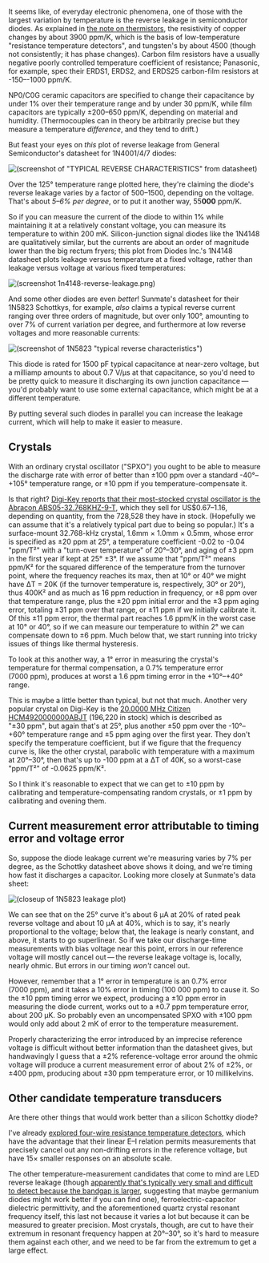 It seems like, of everyday electronic phenomena, one of those with the
largest variation by temperature is the reverse leakage in
semiconductor diodes.  As explained in [the note on
thermistors](thermistors.md), the resistivity of copper changes by
about 3900 ppm/K, which is the basis of low-temperature "resistance
temperature detectors", and tungsten's by about 4500 (though not
consistently; it has phase changes).  Carbon film resistors have a
usually negative poorly controlled temperature coefficient of
resistance; Panasonic, for example, spec their ERDS1, ERDS2, and
ERDS25 carbon-film resistors at -150–-1000 ppm/K.

[1]: http://users.ece.utexas.edu/~valvano/Volume1/CarbonFilmresistors.pdf

NP0/C0G ceramic capacitors are specified to change their capacitance
by under 1% over their temperature range and by under 30 ppm/K, while
film capacitors are typically ±200–650 ppm/K, depending on material
and humidity.  (Thermocouples can in theory be arbitrarily precise but
they measure a temperature *difference*, and they tend to drift.)  

But feast your eyes on *this* plot of reverse leakage from General
Semiconductor's datasheet for 1N4001/4/7 diodes:

![(screenshot of "TYPICAL REVERSE CHARACTERISTICS" from datasheet)](1n4004-reverse-leakage.png)



Over the 125° temperature range plotted here, they're claiming the
diode's reverse leakage varies by a factor of 500–1500, depending on
the voltage.  That's about *5–6% per degree*, or to put it another
way, 55**000** ppm/K.

So if you can measure the current of the diode to within 1% while
maintaining it at a relatively constant voltage, you can measure its
temperature to within 200 mK.  Silicon-junction signal diodes like the
1N4148 are qualitatively similar, but the currents are about an order
of magnitude lower than the big rectum fryers; this plot from Diodes
Inc.'s 1N4148 datasheet plots leakage versus temperature at a fixed
voltage, rather than leakage versus voltage at various fixed
temperatures:

![(screenshot 1n4148-reverse-leakage.png)](1n4148-reverse-leakage.png)



And some other diodes are even
*better*!  Sunmate's datasheet for their 1N5823 Schottkys, for
example, *also* claims a typical reverse current ranging over three
orders of magnitude, but over only 100°, amounting to over 7% of
current variation per degree, and furthermore at low reverse voltages
and more reasonable currents:

![(screenshot of 1N5823 "typical reverse characteristics")](1n5823-reverse-leakage.png)



This diode is rated for 1500 pF typical capacitance at near-zero
voltage, but a milliamp amounts to about 0.7 V/μs at that capacitance,
so you'd need to be pretty quick to measure it discharging its own
junction capacitance — you'd probably want to use some external
capacitance, which might be at a different temperature.

By putting several such diodes in parallel you can increase the
leakage current, which will help to make it easier to measure.

Crystals
--------

With an ordinary crystal oscillator ("SPXO") you ought to be able to
measure the discharge rate with error of better than ±100 ppm over a
standard -40°–+105° temperature range, or ±10 ppm if you
temperature-compensate it.

Is that right?  [Digi-Key reports that their most-stocked crystal
oscillator is the Abracon ABS05-32.768KHZ-9-T][2], which they sell for
US$0.67–1.16, depending on quantity, from the 728,528 they have in
stock.  (Hopefully we can assume that it's a relatively typical part
due to being so popular.)  It's a surface-mount 32.768-kHz crystal,
1.6mm × 1.0mm × 0.5mm, whose error is specified as ±20 ppm at 25°, a
temperature coefficient -0.02 to -0.04 "ppm/T²" with a "turn-over
temperature" of 20°–30°, and aging of ±3 ppm in the first year if kept
at 25° ±3°.  If we assume that "ppm/T²" means ppm/K² for the squared
difference of the temperature from the turnover point, where the
frequency reaches its max, then at 10° or 40° we might have ΔT = 20K
(if the turnover temperature is, respectively, 30° or 20°), thus 400K²
and as much as 16 ppm reduction in frequency, or ±8 ppm over that
temperature range, plus the ±20 ppm initial error and the ±3 ppm aging
error, totaling ±31 ppm over that range, or ±11 ppm if we initially
calibrate it.  Of this ±11 ppm error, the thermal part reaches
1.6 ppm/K in the worst case at 10° or 40°, so if we can measure our
temperature to within 2° we can compensate down to ±6 ppm.  Much below
that, we start running into tricky issues of things like thermal
hysteresis.

[2]: https://www.digikey.com/en/products/detail/abracon-llc/ABS05-32-768KHZ-9-T/3508064

To look at this another way, a 1° error in measuring the crystal's
temperature for thermal compensation, a 0.7% temperature error
(7000 ppm), produces at worst a 1.6 ppm timing error in the +10°–+40°
range.

This is maybe a little better than typical, but not that much.
Another very popular crystal on Digi-Key is the [20.0000 MHz Citizen
HCM4920000000ABJT][3] (196,220 in stock) which is described as
"±30 ppm", but again that's at 25°, plus another ±50 ppm over the
-10°–+60° temperature range and ±5 ppm aging over the first year.
They don't specify the temperature coefficient, but if we figure that
the frequency curve is, like the other crystal, parabolic with
temperature with a maximum at 20°–30°, then that's up to -100 ppm at a
ΔT of 40K, so a worst-case "ppm/T²" of -0.0625 ppm/K².

[3]: https://www.digikey.com/en/products/detail/citizen-finedevice-co-ltd/HCM4920000000ABJT/284290

So I think it's reasonable to expect that we can get to ±10 ppm by
calibrating and temperature-compensating random crystals, or ±1 ppm by
calibrating and ovening them.

Current measurement error attributable to timing error and voltage error
------------------------------------------------------------------------

So, suppose the diode leakage current we're measuring varies by 7% per
degree, as the Schottky datasheet above shows it doing, and we're
timing how fast it discharges a capacitor.  Looking more closely at
Sunmate's data sheet:

![(closeup of 1N5823 leakage plot)](1n5823-reverse-leakage-closeup.png)



We can see that on the 25° curve it's about 6 μA at 20% of rated peak
reverse voltage and about 10 μA at 40%, which is to say, it's nearly
proportional to the voltage; below that, the leakage is nearly
constant, and above, it starts to go superlinear.  So if we take our
discharge-time measurements with bias voltage near this point, errors
in our reference voltage will mostly cancel out — the reverse leakage
voltage is, locally, nearly ohmic.  But errors in our timing *won't*
cancel out.

However, remember that a 1° error in temperature is an 0.7% error
(7000 ppm), and it takes a 10% error in timing (100 000 ppm) to cause
it.  So the ±10 ppm timing error we expect, producing a ±10 ppm error
in measuring the diode current, works out to a ±0.7 ppm temperature
error, about 200 μK.  So probably even an uncompensated SPXO with
±100 ppm would only add about 2 mK of error to the temperature
measurement.

Properly characterizing the error introduced by an imprecise reference
voltage is difficult without better information than the datasheet
gives, but handwavingly I guess that a ±2% reference-voltage error
around the ohmic voltage will produce a current measurement error of
about 2% of ±2%, or ±400 ppm, producing about ±30 ppm temperature
error, or 10 millikelvins.

Other candidate temperature transducers
---------------------------------------

Are there other things that would work better than a silicon Schottky
diode?

I've already [explored four-wire resistance temperature
detectors](thermistors.md), which have the advantage that their linear
E–I relation permits measurements that precisely cancel out any
non-drifting errors in the reference voltage, but have 15× smaller
responses on an absolute scale.

The other temperature-measurement candidates that come to mind are LED
reverse leakage (though [apparently that's typically very small
and difficult to detect because the bandgap is larger][4], suggesting
that maybe germanium diodes might work better if you can find one),
ferroelectric-capacitor dielectric permittivity, and the aforementioned
quartz crystal resonant frequency itself, this last not because it
varies a lot but because it can be measured to greater precision.
Most crystals, though, are cut to have their extremum in resonant
frequency happen at 20°–30°, so it's hard to measure them against each
other, and we need to be far from the extremum to get a large effect.

[4]: https://electronics.stackexchange.com/questions/289990/reverse-saturation-currents-of-a-led